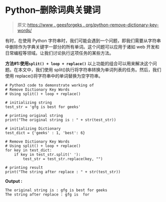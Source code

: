 # Python–删除词典关键词

> 原文:[https://www . geesforgeks . org/python-remove-dictionary-key-words/](https://www.geeksforgeeks.org/python-remove-dictionary-key-words/)

有时，在使用 Python 字符串时，我们可能会遇到一个问题，即我们需要从字符串中删除作为字典关键字一部分的所有单词。这个问题可以应用于诸如 web 开发和日常编程等领域。让我们讨论执行这项任务的某些方法。

**方法#1:使用`split() + loop + replace()`**
以上功能的组合可以用来解决这个问题。在本文中，我们使用 split()执行将字符串转换为单词列表的任务。然后，我们使用 replace()将字符串中的单词替换为空字符串。

```
# Python3 code to demonstrate working of 
# Remove Dictionary Key Words
# Using split() + loop + replace()

# initializing string
test_str = 'gfg is best for geeks'

# printing original string
print("The original string is : " + str(test_str))

# initializing Dictionary
test_dict = {'geeks' : 1, 'best': 6}

# Remove Dictionary Key Words
# Using split() + loop + replace()
for key in test_dict:
    if key in test_str.split(' '):
        test_str = test_str.replace(key, "")

# printing result 
print("The string after replace : " + str(test_str)) 
```

**Output :**

```
The original string is : gfg is best for geeks
The string after replace : gfg is  for 

```